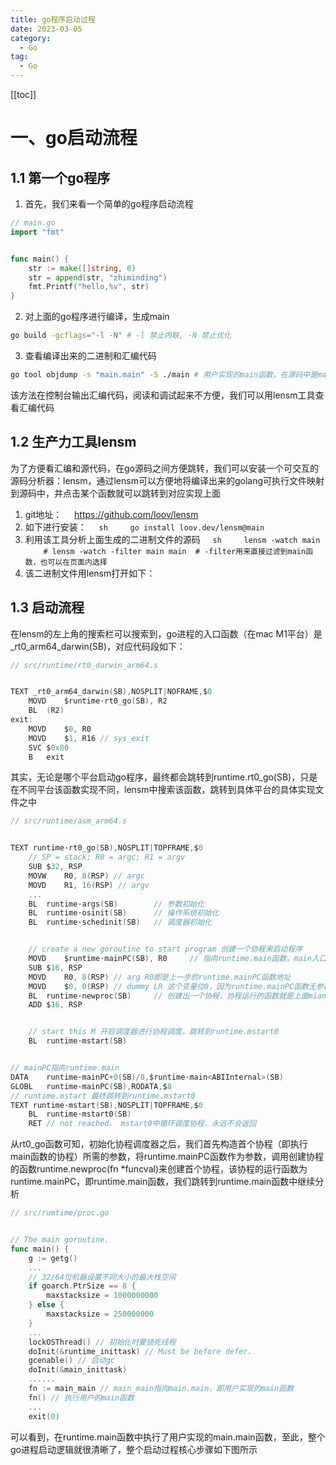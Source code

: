 ```yaml
---
title: go程序启动过程
date: 2023-03-05
category:
  - Go
tag:
  - Go
---
```


[[toc]]

# 一、go启动流程
## 1.1 第一个go程序
1. 首先，我们来看一个简单的go程序启动流程
```go
// main.go
import "fmt"


func main() {
    str := make([]string, 0)
    str = append(str, "zhiminding")
    fmt.Printf("hello,%v", str)
}
```
2. 对上面的go程序进行编译，生成main
```sh
go build -gcflags="-l -N" # -l 禁止内联, -N 禁止优化
```
3. 查看编译出来的二进制和汇编代码
```sh
go tool objdump -s "main.main" -S ./main # 用户实现的main函数，在源码中是main.main
```
该方法在控制台输出汇编代码，阅读和调试起来不方便，我们可以用lensm工具查看汇编代码
## 1.2 生产力工具lensm
为了方便看汇编和源代码，在go源码之间方便跳转，我们可以安装一个可交互的源码分析器：lensm，通过lensm可以方便地将编译出来的golang可执行文件映射到源码中，并点击某个函数就可以跳转到对应实现上面
1. git地址：
    https://github.com/loov/lensm
2. 如下进行安装：
    ```sh
    go install loov.dev/lensm@main
    ```
3. 利用该工具分析上面生成的二进制文件的源码
    ```sh
    lensm -watch main
    # lensm -watch -filter main main  # -filter用来直接过滤到main函数，也可以在页面内选择
    ```
4. 该二进制文件用lensm打开如下：
<!--     ![img](img/lensm_hello1.png) -->


## 1.3 启动流程
在lensm的左上角的搜索栏可以搜索到，go进程的入口函数（在mac M1平台）是_rt0_arm64_darwin(SB)，对应代码段如下：
```go
// src/runtime/rt0_darwin_arm64.s


TEXT _rt0_arm64_darwin(SB),NOSPLIT|NOFRAME,$0
    MOVD    $runtime·rt0_go(SB), R2
    BL  (R2)
exit:
    MOVD    $0, R0
    MOVD    $1, R16 // sys_exit
    SVC $0x80
    B   exit
```
其实，无论是哪个平台启动go程序，最终都会跳转到runtime.rt0_go(SB)，只是在不同平台该函数实现不同，lensm中搜索该函数，跳转到具体平台的具体实现文件之中
```go
// src/runtime/asm_arm64.s


TEXT runtime·rt0_go(SB),NOSPLIT|TOPFRAME,$0
    // SP = stack; R0 = argc; R1 = argv
    SUB $32, RSP
    MOVW    R0, 8(RSP) // argc
    MOVD    R1, 16(RSP) // argv
    ...
    BL  runtime·args(SB)        // 参数初始化
    BL  runtime·osinit(SB)      // 操作系统初始化
    BL  runtime·schedinit(SB)   // 调度器初始化


    // create a new goroutine to start program 创建一个协程来启动程序
    MOVD    $runtime·mainPC(SB), R0     // 指向runtime.main函数，main入口函数
    SUB $16, RSP
    MOVD    R0, 8(RSP) // arg R0即是上一步的runtime.mainPC函数地址
    MOVD    $0, 0(RSP) // dummy LR 这个变量位0，因为runtime.mainPC函数无参数
    BL  runtime·newproc(SB)     // 创建出一个协程，协程运行的函数就是上面mianPC指向的rutime.main() newProc接收这个参数
    ADD $16, RSP


    // start this M 开启调度器进行协程调度，跳转到runtime.mstart0
    BL  runtime·mstart(SB)


// mainPC指向runtime.main
DATA    runtime·mainPC+0(SB)/8,$runtime·main<ABIInternal>(SB)
GLOBL   runtime·mainPC(SB),RODATA,$8
// runtime.mstart 最终跳转到runtime.mstart0
TEXT runtime·mstart(SB),NOSPLIT|TOPFRAME,$0
    BL  runtime·mstart0(SB)
    RET // not reached。 mstart0中循环调度协程，永远不会返回
```
从rt0_go函数可知，初始化协程调度器之后，我们首先构造首个协程（即执行main函数的协程）所需的参数，将runtime.mainPC函数作为参数，调用创建协程的函数runtime.newproc(fn *funcval)来创建首个协程，该协程的运行函数为runtime.mainPC，即runtime.main函数，我们跳转到runtime.main函数中继续分析
```go
// src/rumtime/proc.go


// The main goroutine.
func main() {
    g := getg()
    ...
    // 32/64位机器设置不同大小的最大栈空间
    if goarch.PtrSize == 8 {
        maxstacksize = 1000000000
    } else {
        maxstacksize = 250000000
    }
    ...
    lockOSThread() // 初始化时要锁死线程
    doInit(&runtime_inittask) // Must be before defer.
    gcenable() // 启动gc
    doInit(&main_inittask)
    ......
    fn := main_main // main_main指向main.main，即用户实现的main函数
    fn() // 执行用户的main函数
    ...
    exit(0)
```
可以看到，在runtime.main函数中执行了用户实现的main.main函数，至此，整个go进程启动逻辑就很清晰了，整个启动过程核心步骤如下图所示
<!-- ![go启动过程](/img/start2.png) -->